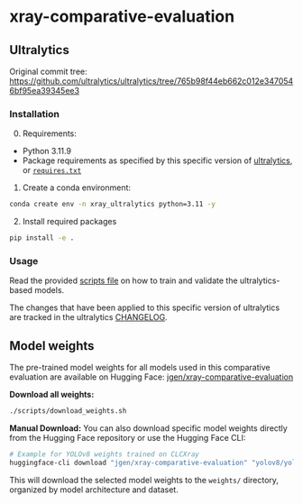 # xray-comparative-evaluation

## Ultralytics

Original commit tree: https://github.com/ultralytics/ultralytics/tree/765b98f44eb662c012e3470546bf95ea39345ee3

### Installation

0. Requirements:

  * Python 3.11.9
  * Package requirements as specified by this specific version of [ultralytics](https://github.com/ultralytics/ultralytics/tree/765b98f44eb662c012e3470546bf95ea39345ee3), or [`requires.txt`](./ultralytics/ultralytics.egg-info/requires.txt)

1. Create a conda environment:

```bash
conda create env -n xray_ultralytics python=3.11 -y
```

2. Install required packages

```bash
pip install -e .
```

### Usage

Read the provided [scripts file](./ultralytics/scripts.md) on how to train and validate the ultralytics-based models.

The changes that have been applied to this specific version of ultralytics are tracked in the ultralytics [CHANGELOG](./ultralytics/CHANGES.md).

## Model weights

The pre-trained model weights for all models used in this comparative evaluation are available on Hugging Face: [jgen/xray-comparative-evaluation](https://huggingface.co/jgen/xray-comparative-evaluation)

**Download all weights:**
```bash
./scripts/download_weights.sh
```

**Manual Download:**
You can also download specific model weights directly from the Hugging Face repository or use the Hugging Face CLI:
```bash
# Example for YOLOv8 weights trained on CLCXray 
huggingface-cli download "jgen/xray-comparative-evaluation" "yolov8/yolov8_CLCXray/best.pt" --local-dir "weights" --local-dir-use-symlinks False
```

This will download the selected model weights to the `weights/` directory, organized by model architecture and dataset.